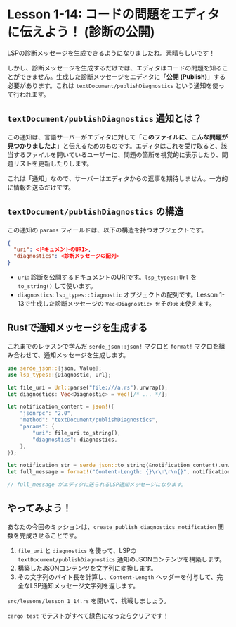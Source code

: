 

# Lesson 1-14: コードの問題をエディタに伝えよう！ (診断の公開)

LSPの診断メッセージを生成できるようになりましたね。素晴らしいです！

しかし、診断メッセージを生成するだけでは、エディタはコードの問題を知ることができません。生成した診断メッセージをエディタに「**公開 (Publish)**」する必要があります。これは `textDocument/publishDiagnostics` という通知を使って行われます。

## `textDocument/publishDiagnostics` 通知とは？

この通知は、言語サーバーがエディタに対して「**このファイルに、こんな問題が見つかりましたよ**」と伝えるためのものです。エディタはこれを受け取ると、該当するファイルを開いているユーザーに、問題の箇所を視覚的に表示したり、問題リストを更新したりします。

これは「通知」なので、サーバーはエディタからの返事を期待しません。一方的に情報を送るだけです。

## `textDocument/publishDiagnostics` の構造

この通知の `params` フィールドは、以下の構造を持つオブジェクトです。

```json
{
  "uri": <ドキュメントのURI>,
  "diagnostics": <診断メッセージの配列>
}
```

*   `uri`: 診断を公開するドキュメントのURIです。`lsp_types::Url` を `to_string()` して使います。
*   `diagnostics`: `lsp_types::Diagnostic` オブジェクトの配列です。Lesson 1-13で生成した診断メッセージの `Vec<Diagnostic>` をそのまま使えます。

## Rustで通知メッセージを生成する

これまでのレッスンで学んだ `serde_json::json!` マクロと `format!` マクロを組み合わせて、通知メッセージを生成します。

```rust
use serde_json::{json, Value};
use lsp_types::{Diagnostic, Url};

let file_uri = Url::parse("file:///a.rs").unwrap();
let diagnostics: Vec<Diagnostic> = vec![/* ... */];

let notification_content = json!({
    "jsonrpc": "2.0",
    "method": "textDocument/publishDiagnostics",
    "params": {
        "uri": file_uri.to_string(),
        "diagnostics": diagnostics,
    },
});

let notification_str = serde_json::to_string(&notification_content).unwrap();
let full_message = format!("Content-Length: {}\r\n\r\n{}", notification_str.len(), notification_str);

// full_message がエディタに送られるLSP通知メッセージになります。
```

## やってみよう！

あなたの今回のミッションは、`create_publish_diagnostics_notification` 関数を完成させることです。

1.  `file_uri` と `diagnostics` を使って、LSPの `textDocument/publishDiagnostics` 通知のJSONコンテンツを構築します。
2.  構築したJSONコンテンツを文字列に変換します。
3.  その文字列のバイト長を計算し、`Content-Length` ヘッダーを付与して、完全なLSP通知メッセージ文字列を返します。

`src/lessons/lesson_1_14.rs` を開いて、挑戦しましょう。

`cargo test` でテストがすべて緑色になったらクリアです！

```